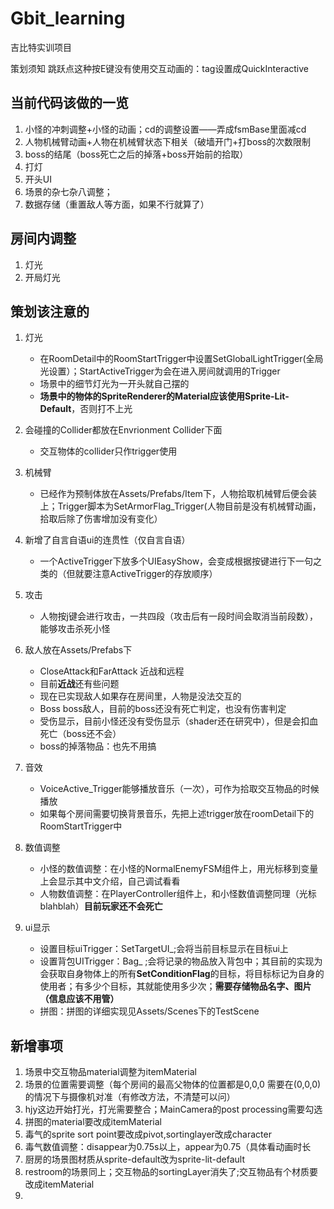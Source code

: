 # Gbit_learning
吉比特实训项目

策划须知
跳跃点这种按E键没有使用交互动画的：tag设置成QuickInteractive

## 当前代码该做的一览
1. 小怪的冲刺调整+小怪的动画；cd的调整设置——弄成fsmBase里面减cd
2. 人物机械臂动画+人物在机械臂状态下相关（破墙开门+打boss的次数限制
3. boss的结尾（boss死亡之后的掉落+boss开始前的拾取）
4. 打灯
5. 开头UI
6. 场景的杂七杂八调整；
6. 数据存储（重置敌人等方面，如果不行就算了）

## 房间内调整
1. 灯光
2. 开局灯光

## 策划该注意的
1. 灯光
	- 在RoomDetail中的RoomStartTrigger中设置SetGlobalLightTrigger(全局光设置）；StartActiveTrigger为会在进入房间就调用的Trigger
	- 场景中的细节灯光为一开头就自己摆的
	- **场景中的物体的SpriteRenderer的Material应该使用Sprite-Lit-Default**，否则打不上光
2. 会碰撞的Collider都放在Envrionment Collider下面
	- 交互物体的collider只作trigger使用
3. 机械臂
	- 已经作为预制体放在Assets/Prefabs/Item下，人物拾取机械臂后便会装上；Trigger脚本为SetArmorFlag_Trigger(人物目前是没有机械臂动画，拾取后除了伤害增加没有变化）
4. 新增了自言自语ui的连贯性（仅自言自语）
	- 一个ActiveTrigger下放多个UIEasyShow，会变成根据按键进行下一句之类的（但就要注意ActiveTrigger的存放顺序）
5. 攻击
	- 人物按j键会进行攻击，一共四段（攻击后有一段时间会取消当前段数），能够攻击杀死小怪
6. 敌人放在Assets/Prefabs下
	- CloseAttack和FarAttack 近战和远程
	- 目前**近战**还有些问题
	- 现在已实现敌人如果存在房间里，人物是没法交互的
	- Boss boss敌人，目前的boss还没有死亡判定，也没有伤害判定
	- 受伤显示，目前小怪还没有受伤显示（shader还在研究中），但是会扣血死亡（boss还不会）
	- boss的掉落物品：也先不用搞

7. 音效
	- VoiceActive_Trigger能够播放音乐（一次），可作为拾取交互物品的时候播放
	- 如果每个房间需要切换背景音乐，先把上述trigger放在roomDetail下的RoomStartTrigger中
8. 数值调整
	- 小怪的数值调整：在小怪的NormalEnemyFSM组件上，用光标移到变量上会显示其中文介绍，自己调试看看
	- 人物数值调整：在PlayerController组件上，和小怪数值调整同理（光标blahblah）**目前玩家还不会死亡**
9. ui显示
	- 设置目标uiTrigger：SetTargetUI_;会将当前目标显示在目标ui上
	- 设置背包UITrigger：Bag_   ;会将记录的物品放入背包中；其目前的实现为会获取自身物体上的所有**SetConditionFlag**的目标，将目标标记为自身的使用者；有多少个目标，其就能使用多少次；**需要存储物品名字、图片（信息应该不用管）**
	- 拼图：拼图的详细实现见Assets/Scenes下的TestScene


## 新增事项
1.	场景中交互物品material调整为itemMaterial
2.	场景的位置需要调整（每个房间的最高父物体的位置都是0,0,0 需要在(0,0,0)的情况下与摄像机对准（有修改方法，不清楚可以问）
3.	hjy这边开始打光，打光需要整合；MainCamera的post processing需要勾选
4.	拼图的material要改成itemMaterial
5.	毒气的sprite sort point要改成pivot,sortinglayer改成character
6.	毒气数值调整：disappear为0.75s以上，appear为0.75（具体看动画时长
7.	厨房的场景图材质从sprite-default改为sprite-lit-default
8.	restroom的场景同上；交互物品的sortingLayer消失了;交互物品有个材质要改成itemMaterial
9.	

